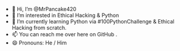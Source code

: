 - 👋 Hi, I’m @MrPancake420
- 👀 I’m interested in Ethical Hacking & Python
- 🌱 I’m currently learning Python via #100PythonChallenge & Ethical Hacking from scratch.
- 📫 You can reach me over here on GitHub .
- 😄 Pronouns: He / Him
